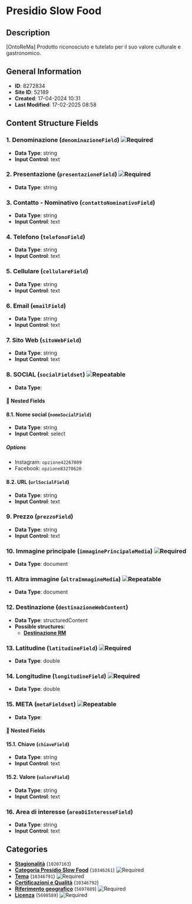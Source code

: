 # Presidio Slow Food

## Description
[OntoReMa] Prodotto riconosciuto e tutelato per il suo valore culturale e gastronomico.
## General Information
- **ID**: 8272834
- **Site ID**: 52189
- **Created**: 17-04-2024 10:31
- **Last Modified**: 17-02-2025 08:58

## Content Structure Fields
### 1. Denominazione (`denominazioneField`) ![Required](https://img.shields.io/badge/*Required-red.svg)
- **Data Type**: string
- **Input Control**: text

### 2. Presentazione (`presentazioneField`) ![Required](https://img.shields.io/badge/*Required-red.svg)
- **Data Type**: string

### 3. Contatto - Nominativo (`contattoNominativoField`) 
- **Data Type**: string
- **Input Control**: text

### 4. Telefono (`telefonoField`) 
- **Data Type**: string
- **Input Control**: text

### 5. Cellulare (`cellulareField`) 
- **Data Type**: string
- **Input Control**: text

### 6. Email (`emailField`) 
- **Data Type**: string
- **Input Control**: text

### 7. Sito Web (`sitoWebField`) 
- **Data Type**: string
- **Input Control**: text

### 8. SOCIAL (`socialFieldset`) ![Repeatable](https://img.shields.io/badge/🔄Repeatable-blue.svg)
- **Data Type**: 
#### 📁 Nested Fields
#### 8.1. Nome social (`nomeSocialField`) 
- **Data Type**: string
- **Input Control**: select
##### Options
- Instagram: `opzione42267009`
- Facebook: `opzione83270620`

#### 8.2. URL (`urlSocialField`) 
- **Data Type**: string
- **Input Control**: text


### 9. Prezzo (`prezzoField`) 
- **Data Type**: string
- **Input Control**: text

### 10. Immagine principale (`immaginePrincipaleMedia`) ![Required](https://img.shields.io/badge/*Required-red.svg)
- **Data Type**: document

### 11. Altra immagine (`altraImmagineMedia`) ![Repeatable](https://img.shields.io/badge/🔄Repeatable-blue.svg)
- **Data Type**: document

### 12. Destinazione (`destinazioneWebContent`) 
- **Data Type**: structuredContent
- **Possible structures**:
  - **[Destinazione RM](../../contentStructure/destinazione-rm/README.md)**

### 13. Latitudine (`latitudineField`) ![Required](https://img.shields.io/badge/*Required-red.svg)
- **Data Type**: double

### 14. Longitudine (`longitudineField`) ![Required](https://img.shields.io/badge/*Required-red.svg)
- **Data Type**: double

### 15. META (`metaFieldset`) ![Repeatable](https://img.shields.io/badge/🔄Repeatable-blue.svg)
- **Data Type**: 
#### 📁 Nested Fields
#### 15.1. Chiave (`chiaveField`) 
- **Data Type**: string
- **Input Control**: text

#### 15.2. Valore (`valoreField`) 
- **Data Type**: string
- **Input Control**: text


### 16. Area di interesse (`areaDiInteresseField`) 
- **Data Type**: string
- **Input Control**: text

## Categories
- **[Stagionalità](../../categories/stagionalità.md)** (`10207163`) 
- **[Categoria Presidio Slow Food](../../categories/categoria-presidio-slow-food.md)** (`10346261`) ![Required](https://img.shields.io/badge/*Required-red.svg)
- **[Tema](../../categories/tema.md)** (`10346791`) ![Required](https://img.shields.io/badge/*Required-red.svg)
- **[Certificazioni e Qualità](../../categories/certificazioni-e-qualità.md)** (`10346792`) 
- **[Riferimento geografico](../../categories/riferimento-geografico.md)** (`5697889`) ![Required](https://img.shields.io/badge/*Required-red.svg)
- **[Licenza](../../categories/licenza.md)** (`5698589`) ![Required](https://img.shields.io/badge/*Required-red.svg)
